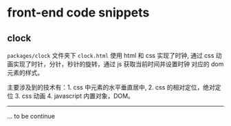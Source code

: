 # front-end code snippets

## clock

`packages/clock` 文件夹下 `clock.html` 使用 html 和 css 实现了时钟, 通过 css 动画实现了时针，分针，秒针的旋转，通过 js 获取当前时间并设置时钟 对应的 dom 元素的样式。

主要涉及到的技术有：1. css 中元素的水平垂直居中, 2. css 的相对定位，绝对定位 3. css 动画 4. javascript 内置对象，DOM。

---

... to be continue
